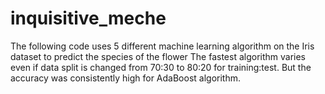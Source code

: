 # inquisitive_meche
The following code uses 5 different machine learning algorithm 
on the Iris dataset to predict the species of the flower 
The fastest algorithm varies even if data split is changed from 70:30
to 80:20 for training:test. But the accuracy was consistently high for 
AdaBoost algorithm.
